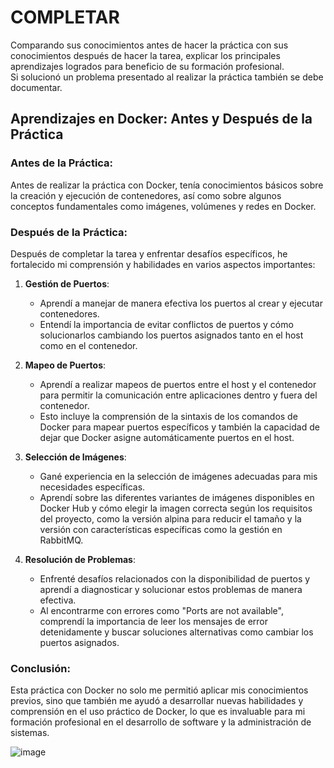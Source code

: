 # COMPLETAR  
Comparando sus conocimientos antes de hacer la práctica con sus conocimientos después de hacer la tarea, explicar los principales aprendizajes logrados para beneficio de su formación profesional.  
Si solucionó un problema presentado al realizar la práctica también se debe documentar.

## Aprendizajes en Docker: Antes y Después de la Práctica

### Antes de la Práctica:
Antes de realizar la práctica con Docker, tenía conocimientos básicos sobre la creación y ejecución de contenedores, así como sobre algunos conceptos fundamentales como imágenes, volúmenes y redes en Docker.

### Después de la Práctica:
Después de completar la tarea y enfrentar desafíos específicos, he fortalecido mi comprensión y habilidades en varios aspectos importantes:

1. **Gestión de Puertos**:
   - Aprendí a manejar de manera efectiva los puertos al crear y ejecutar contenedores.
   - Entendí la importancia de evitar conflictos de puertos y cómo solucionarlos cambiando los puertos asignados tanto en el host como en el contenedor.

2. **Mapeo de Puertos**:
   - Aprendí a realizar mapeos de puertos entre el host y el contenedor para permitir la comunicación entre aplicaciones dentro y fuera del contenedor.
   - Esto incluye la comprensión de la sintaxis de los comandos de Docker para mapear puertos específicos y también la capacidad de dejar que Docker asigne automáticamente puertos en el host.

3. **Selección de Imágenes**:
   - Gané experiencia en la selección de imágenes adecuadas para mis necesidades específicas.
   - Aprendí sobre las diferentes variantes de imágenes disponibles en Docker Hub y cómo elegir la imagen correcta según los requisitos del proyecto, como la versión alpina para reducir el tamaño y la versión con características específicas como la gestión en RabbitMQ.

4. **Resolución de Problemas**:
   - Enfrenté desafíos relacionados con la disponibilidad de puertos y aprendí a diagnosticar y solucionar estos problemas de manera efectiva.
   - Al encontrarme con errores como "Ports are not available", comprendí la importancia de leer los mensajes de error detenidamente y buscar soluciones alternativas como cambiar los puertos asignados.

### Conclusión:
Esta práctica con Docker no solo me permitió aplicar mis conocimientos previos, sino que también me ayudó a desarrollar nuevas habilidades y comprensión en el uso práctico de Docker, lo que es invaluable para mi formación profesional en el desarrollo de software y la administración de sistemas.

![image](https://github.com/JhonMeza7/2024A-ISWD633-GR1/assets/89060377/9e06e10c-8583-4ff5-9dd1-f98de06ce38d)
